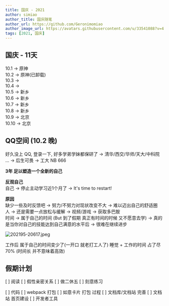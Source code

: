 ```yaml
---
title: 国庆 - 2021
author: simiao
author_title: 国庆随笔
author_url: https://github.com/Geronimomiao
author_image_url: https://avatars.githubusercontent.com/u/33541088?v=4
tags: [2021, 国庆]
---
```


## 国庆 - 11天

10.1  ->  原神   
10.2  ->  原神(已卸载)   
10.3  ->   
10.4  ->  
10.5  ->  新乡  
10.6  ->  新乡  
10.7  ->  新乡  
10.8  ->  新乡  
10.9  ->  北京  
10.10 ->  北京  

## QQ空间 (10.2 晚)

好久没上 QQ, 登录一下, 好多学弟学妹都保研了 -> 清华/西交/华师/天大/中科院 ...
 -> 后生可畏 -> 工大 NB 666

**3年 足以塑造一个全新的自己**

**反观自己**  
自己 -> 停止主动学习近1个月了 -> It's time to restart!

**原因**  
缺少一些及时反馈吧 -> 努力/不努力对现状改变不大 -> 难以迈出自己的舒适圈  
人 -> 还是需要一点放松与缓解 -> 视频/游戏 -> 获取多巴胺  
时间 -> 属于自己的时间 (But 到了假期 真正有时间的时候 又不愿意去学) -> 真的是当你对自己的技能达到自己满意的水平后 -> 很难在继续进步

![202195-20617.jpeg](https://img.wsmpage.cn/blog/new/202195-201348.jpeg)


工作后 属于自己的时间变少了(一开口 就老打工人了)
睡觉 + 工作的时间 占了尽 70% (时间长 并不意味着高效)


## 假期计划

[ ] 阅读
    [ ] 假性亲密关系
    [ ] 做二休五
    [ ] 刻意练习

[ ] 代码
    [ ] webpack 打包
    [ ] 如意卡片 打包 过程
    [ ] 文档库/文档站 完善
    [ ] 文档站 首页建设
    [ ] 开发者工具

